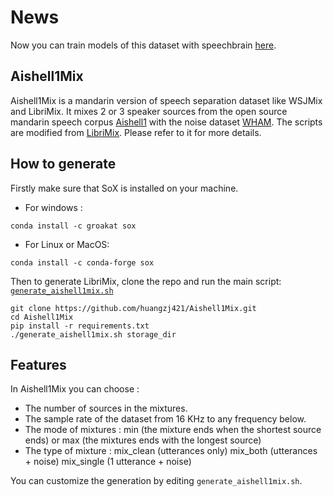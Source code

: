 # News
Now you can train models of this dataset with speechbrain [here](https://github.com/speechbrain/speechbrain/tree/develop/recipes/Aishell1Mix/separation).

## Aishell1Mix
Aishell1Mix is a mandarin version of speech separation dataset like WSJMix and LibriMix. It mixes 2 or 3 speaker sources from the open source mandarin speech corpus [Aishell1](http://www.openslr.org/33/) with the noise dataset [WHAM](https://wham.whisper.ai/). The scripts are modified from [LibriMix](https://github.com/JorisCos/LibriMix). Please refer to it for more details.

## How to generate
 Firstly make sure that SoX is installed on your machine.
* For windows :
```
conda install -c groakat sox
```
* For Linux or MacOS:
```
conda install -c conda-forge sox
```
 Then to generate LibriMix, clone the repo and run the main script: [`generate_aishell1mix.sh`](./generate_aishell1mix.sh)
  ```
  git clone https://github.com/huangzj421/Aishell1Mix.git
  cd Aishell1Mix
  pip install -r requirements.txt
  ./generate_aishell1mix.sh storage_dir
  ```

## Features
In Aishell1Mix you can choose :
* The number of sources in the mixtures.
* The sample rate  of the dataset from 16 KHz to any frequency below. 
* The mode of mixtures : min (the mixture ends when the shortest source ends) or max (the mixtures ends with the longest source)
* The type of mixture : mix_clean (utterances only) mix_both (utterances + noise) mix_single (1 utterance + noise)

You can customize the generation by editing ``` generate_aishell1mix.sh ```.

